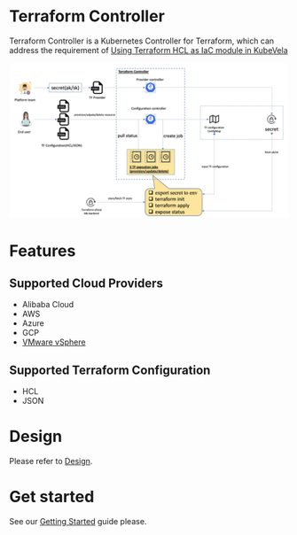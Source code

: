 # Terraform Controller

Terraform Controller is a Kubernetes Controller for Terraform, which can address the requirement of [Using Terraform HCL as IaC module in KubeVela](https://github.com/oam-dev/kubevela/issues/698)

![](docs/resources/architecture.jpg)

# Features

## Supported Cloud Providers

- Alibaba Cloud
- AWS
- Azure
- GCP
- [VMware vSphere](https://registry.terraform.io/providers/hashicorp/vsphere/latest/docs)

## Supported Terraform Configuration

- HCL
- JSON

# Design

Please refer to [Design](./DESIGN.md).

# Get started

See our [Getting Started](./getting-started.md) guide please.
